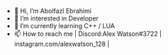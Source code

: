 - 👋 Hi, I’m Abolfazl Ebrahimi
- 👀 I’m interested in Developer
- 🌱 I’m currently learning C++ / LUA
- 📫 How to reach me | Discord:Alex Watson#3722 | instagram.com/alexwatson_128 |

